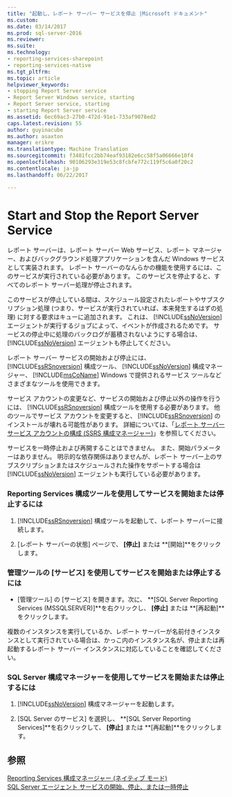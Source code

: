 ```yaml
---
title: "起動し、レポート サーバー サービスを停止 |Microsoft ドキュメント"
ms.custom: 
ms.date: 03/14/2017
ms.prod: sql-server-2016
ms.reviewer: 
ms.suite: 
ms.technology:
- reporting-services-sharepoint
- reporting-services-native
ms.tgt_pltfrm: 
ms.topic: article
helpviewer_keywords:
- stopping Report Server service
- Report Server Windows service, starting
- Report Server service, starting
- starting Report Server service
ms.assetid: 6ec69ac3-27b0-472d-91e1-733af9078ed2
caps.latest.revision: 55
author: guyinacube
ms.author: asaxton
manager: erikre
ms.translationtype: Machine Translation
ms.sourcegitcommit: f3481fcc2bb74eaf93182e6cc58f5a06666e10f4
ms.openlocfilehash: 90106293e319e53c8fcbfe772c119f5c6a0f20c2
ms.contentlocale: ja-jp
ms.lasthandoff: 06/22/2017

---
```

# <a name="start-and-stop-the-report-server-service"></a>Start and Stop the Report Server Service
  レポート サーバーは、レポート サーバー Web サービス、レポート マネージャー、およびバックグラウンド処理アプリケーションを含んだ Windows サービスとして実装されます。 レポート サーバーのなんらかの機能を使用するには、このサービスが実行されている必要があります。 このサービスを停止すると、すべてのレポート サーバー処理が停止されます。  
  
 このサービスが停止している間は、スケジュール設定されたレポートやサブスクリプション処理 (つまり、サービスが実行されていれば、本来発生するはずの処理) に対する要求はキューに追加されます。 これは、 [!INCLUDE[ssNoVersion](../../includes/ssnoversion-md.md)] エージェントが実行するジョブによって、イベントが作成されるためです。 サービスの停止中に処理のバックログが蓄積されないようにする場合は、 [!INCLUDE[ssNoVersion](../../includes/ssnoversion-md.md)] エージェントも停止してください。  
  
 レポート サーバー サービスの開始および停止には、 [!INCLUDE[ssRSnoversion](../../includes/ssrsnoversion-md.md)] 構成ツール、 [!INCLUDE[ssNoVersion](../../includes/ssnoversion-md.md)] 構成マネージャー、 [!INCLUDE[msCoName](../../includes/msconame-md.md)] Windows で提供されるサービス ツールなどさまざまなツールを使用できます。  
  
 サービス アカウントの変更など、サービスの開始および停止以外の操作を行うには、 [!INCLUDE[ssRSnoversion](../../includes/ssrsnoversion-md.md)] 構成ツールを使用する必要があります。 他のツールでサービス アカウントを変更すると、 [!INCLUDE[ssRSnoversion](../../includes/ssrsnoversion-md.md)] のインストールが壊れる可能性があります。 詳細については、「[レポート サーバー サービス アカウントの構成 &#40;SSRS 構成マネージャー&#41;](../../reporting-services/install-windows/configure-the-report-server-service-account-ssrs-configuration-manager.md)」を参照してください。  
  
 サービスを一時停止および再開することはできません。 また、開始パラメーターはありません。 明示的な依存関係はありませんが、レポート サーバー上のサブスクリプションまたはスケジュールされた操作をサポートする場合は [!INCLUDE[ssNoVersion](../../includes/ssnoversion-md.md)] エージェントも実行している必要があります。  
  
### <a name="to-start-or-stop-the-service-using-the-reporting-services-configuration-tool"></a>Reporting Services 構成ツールを使用してサービスを開始または停止するには  
  
1.  [!INCLUDE[ssRSnoversion](../../includes/ssrsnoversion-md.md)] 構成ツールを起動して、レポート サーバーに接続します。  
  
2.  [レポート サーバーの状態] ページで、 **[停止]** または **[開始]**をクリックします。  
  
### <a name="to-start-or-stop-the-service-using-services-in-administrative-tools"></a>管理ツールの [サービス] を使用してサービスを開始または停止するには  
  
-   [管理ツール] の [サービス] を開きます。次に、 **[SQL Server Reporting Services (MSSQLSERVER)]**を右クリックし、 **[停止]** または **[再起動]**をクリックします。  
  
 複数のインスタンスを実行しているか、レポート サーバーが名前付きインスタンスとして実行されている場合は、かっこ内のインスタンス名が、停止または再起動するレポート サーバー インスタンスに対応していることを確認してください。  
  
### <a name="to-start-or-stop-the-service-using-sql-server-configuration-manager"></a>SQL Server 構成マネージャーを使用してサービスを開始または停止するには  
  
1.  [!INCLUDE[ssNoVersion](../../includes/ssnoversion-md.md)] 構成マネージャーを起動します。  
  
2.  [SQL Server のサービス] を選択し、 **[SQL Server Reporting Services]**を右クリックして、 **[停止]** または **[再起動]**をクリックします。  
  
## <a name="see-also"></a>参照  
 [Reporting Services 構成マネージャー &#40;ネイティブ モード&#41;](../../reporting-services/install-windows/reporting-services-configuration-manager-native-mode.md)   
 [SQL Server エージェント サービスの開始、停止、または一時停止](http://msdn.microsoft.com/library/c95a9759-dd30-4ab6-9ab0-087bb3bfb97c)  
  
  
